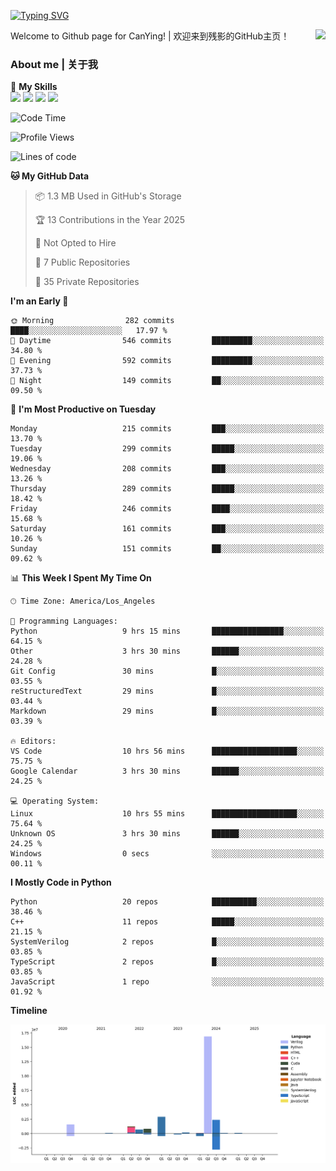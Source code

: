 [![Typing SVG](https://readme-typing-svg.herokuapp.com?size=25&duration=3500&color=00FFFF&vCenter=true&width=250&height=40&lines=Hi+Welcome+%F0%9F%91%8B%F0%9F%8F%BB;I'm+CanYing|残影)](https://git.io/typing-svg)

<a href="#">
  <img align="right" src="https://github-readme-stats.vercel.app/api?username=CanYing0913&count_private=true&rank_icon=github&show_icons=true&bg_color=15,f2f7fd,E0EAFC&" />
</a>

Welcome to Github page for CanYing! | 欢迎来到残影的GitHub主页！

### About me | 关于我

🌟 **My Skills**  
![](https://img.shields.io/badge/-C-A8B9CC?style=flat-square&logo=C&logoColor=fff)
![](https://img.shields.io/badge/-C++-00599C?style=flat-square&logo=Cpp&logoColor=fff)
![](https://img.shields.io/badge/-Python-3776AB?style=flat-square&logo=Python&logoColor=fff)
![](https://img.shields.io/badge/-Linux-000000?style=flat-square&logo=Linux&logoColor=fff)

<!--START_SECTION:waka-->
![Code Time](http://img.shields.io/badge/Code%20Time-1%2C355%20hrs%2039%20mins-blue)

![Profile Views](http://img.shields.io/badge/Profile%20Views-0-blue)

![Lines of code](https://img.shields.io/badge/From%20Hello%20World%20I%27ve%20Written-26.8%20million%20lines%20of%20code-blue)

**🐱 My GitHub Data** 

> 📦 1.3 MB Used in GitHub's Storage 
 > 
> 🏆 13 Contributions in the Year 2025
 > 
> 🚫 Not Opted to Hire
 > 
> 📜 7 Public Repositories 
 > 
> 🔑 35 Private Repositories 
 > 
**I'm an Early 🐤** 

```text
🌞 Morning                282 commits         ████░░░░░░░░░░░░░░░░░░░░░   17.97 % 
🌆 Daytime                546 commits         █████████░░░░░░░░░░░░░░░░   34.80 % 
🌃 Evening                592 commits         █████████░░░░░░░░░░░░░░░░   37.73 % 
🌙 Night                  149 commits         ██░░░░░░░░░░░░░░░░░░░░░░░   09.50 % 
```
📅 **I'm Most Productive on Tuesday** 

```text
Monday                   215 commits         ███░░░░░░░░░░░░░░░░░░░░░░   13.70 % 
Tuesday                  299 commits         █████░░░░░░░░░░░░░░░░░░░░   19.06 % 
Wednesday                208 commits         ███░░░░░░░░░░░░░░░░░░░░░░   13.26 % 
Thursday                 289 commits         █████░░░░░░░░░░░░░░░░░░░░   18.42 % 
Friday                   246 commits         ████░░░░░░░░░░░░░░░░░░░░░   15.68 % 
Saturday                 161 commits         ███░░░░░░░░░░░░░░░░░░░░░░   10.26 % 
Sunday                   151 commits         ██░░░░░░░░░░░░░░░░░░░░░░░   09.62 % 
```


📊 **This Week I Spent My Time On** 

```text
🕑︎ Time Zone: America/Los_Angeles

💬 Programming Languages: 
Python                   9 hrs 15 mins       ████████████████░░░░░░░░░   64.15 % 
Other                    3 hrs 30 mins       ██████░░░░░░░░░░░░░░░░░░░   24.28 % 
Git Config               30 mins             █░░░░░░░░░░░░░░░░░░░░░░░░   03.55 % 
reStructuredText         29 mins             █░░░░░░░░░░░░░░░░░░░░░░░░   03.44 % 
Markdown                 29 mins             █░░░░░░░░░░░░░░░░░░░░░░░░   03.39 % 

🔥 Editors: 
VS Code                  10 hrs 56 mins      ███████████████████░░░░░░   75.75 % 
Google Calendar          3 hrs 30 mins       ██████░░░░░░░░░░░░░░░░░░░   24.25 % 

💻 Operating System: 
Linux                    10 hrs 55 mins      ███████████████████░░░░░░   75.64 % 
Unknown OS               3 hrs 30 mins       ██████░░░░░░░░░░░░░░░░░░░   24.25 % 
Windows                  0 secs              ░░░░░░░░░░░░░░░░░░░░░░░░░   00.11 % 
```

**I Mostly Code in Python** 

```text
Python                   20 repos            ██████████░░░░░░░░░░░░░░░   38.46 % 
C++                      11 repos            █████░░░░░░░░░░░░░░░░░░░░   21.15 % 
SystemVerilog            2 repos             █░░░░░░░░░░░░░░░░░░░░░░░░   03.85 % 
TypeScript               2 repos             █░░░░░░░░░░░░░░░░░░░░░░░░   03.85 % 
JavaScript               1 repo              ░░░░░░░░░░░░░░░░░░░░░░░░░   01.92 % 
```



**Timeline**

![Lines of Code chart](https://raw.githubusercontent.com/CanYing0913/CanYing0913/master/assets/bar_graph.png)


<!--END_SECTION:waka-->
